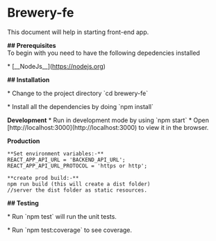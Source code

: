 # Brewery-fe  
  
This document will help in starting front-end app.
  
**\## Prerequisites**  
To begin with you need to have the following depedencies installed  
  
\* \[\_\_NodeJs\_\_\](https://nodejs.org)  
  
**\## Installation**  
  
\* Change to the project directory \`cd brewery-fe\`  

\* Install all the dependencies by doing \`npm install\`  

**Development**
\* Run in development mode by using \`npm start\` \* Open \[http://localhost:3000\](http://localhost:3000) to view it in the browser.  

**Production**

	**Set environment variables:-**
	REACT_APP_API_URL = 'BACKEND_API_URL';
	REACT_APP_API_URL_PROTOCOL = 'https or http';

	**create prod build:-**
	npm run build (this will create a dist folder)
	//server the dist folder as static resources.


**\## Testing**  

\* Run \`npm test\` will  run the unit tests.

\* Run \`npm test:coverage\`  to see coverage.


